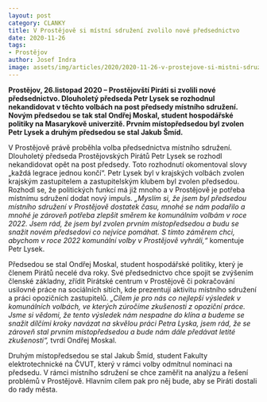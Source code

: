 ```yaml
---
layout: post
category: CLANKY
title: V Prostějově si místní sdružení zvolilo nové předsednictvo
date: 2020-11-26
tags: 
- Prostějov
author: Josef Indra
image: assets/img/articles/2020/2020-11-26-v-prostejove-si-mistni-sdruzeni-zvolilo-nove-predsednictvo.jpg  #751x422 pixelu
---
```


**Prostějov, 26.listopad 2020 – Prostějovští Piráti si zvolili nové předsednictvo. Dlouholetý předseda Petr Lysek se rozhodnul nekandidovat v těchto volbách na post předsedy místního sdružení. Novým předsedou se tak stal Ondřej Moskal, student hospodářské politiky na Masarykově univerzitě. Prvním místopředsedou byl zvolen Petr Lysek a druhým předsedou se stal Jakub Šmíd.**
 
V Prostějově právě proběhla volba předsednictva místního sdružení. Dlouholetý předseda Prostějovských Pirátů Petr Lysek se rozhodl nekandidovat opět na post předsedy. Toto rozhodnutí okomentoval slovy „každá legrace jednou končí“. Petr Lysek byl v krajských volbách zvolen krajským zastupitelem a zastupitelským klubem byl zvolen předsedou. Rozhodl se, že politických funkcí má již mnoho a v Prostějově je potřeba místnímu sdružení dodat nový impuls. *„Myslím si, že jsem byl předsedou místního sdružení v Prostějově dostatek času, mnohé se nám podařilo a mnohé je zároveň potřeba zlepšit směrem ke komunálním volbám v roce 2022. Jsem rád, že jsem byl zvolen prvním místopředsedou a budu se snažit novém předsedovi co nejvíce pomáhat. S tímto záměrem chci, abychom v roce 2022 komunální volby v Prostějově vyhráli,“* komentuje Petr Lysek.
 
Předsedou se stal Ondřej Moskal, student hospodářské politiky, který je členem Pirátů necelé dva roky. Své předsednictvo chce spojit se zvýšením členské základny, zřídit Pirátské centrum v Prostějově či pokračování usilovné práce na sociálních sítích, kde prezentují aktivitu místního sdružení a práci opozičních zastupitelů. *„Cílem je pro nás co nejlepší výsledek v komunálních volbách, ve kterých zúročíme zkušenosti z opoziční práce. Jsme si vědomi, že tento výsledek nám nespadne do klína a budeme se snažit dílčími kroky navázat na skvělou práci Petra Lyska, jsem rád, že se zároveň stal prvním místopředsedou a bude nám dále předávat letité zkušenosti“,* tvrdí Ondřej Moskal. 
 
Druhým místopředsedou se stal Jakub Šmíd, student Fakulty elektrotechnické na ČVUT, který v rámci volby odmítnul nominaci na předsedu. V rámci místního sdružení se chce zaměřit na analýzu a řešení problémů v Prostějově. Hlavním cílem pak pro něj bude, aby se Piráti dostali do rady města. 
